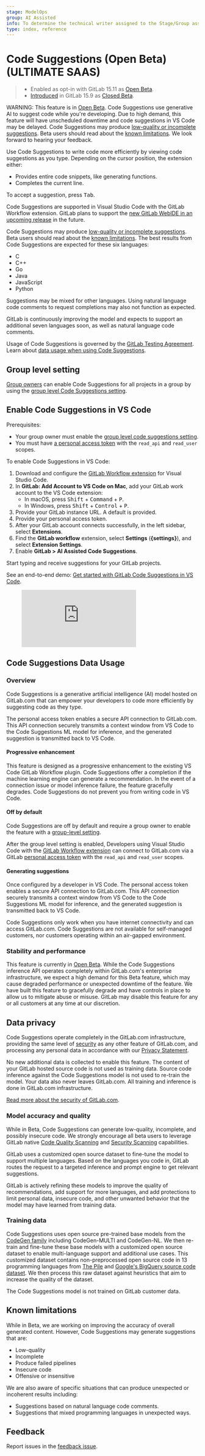 ```yaml
---
stage: ModelOps
group: AI Assisted
info: To determine the technical writer assigned to the Stage/Group associated with this page, see https://about.gitlab.com/handbook/product/ux/technical-writing/#assignments
type: index, reference
---
```


# Code Suggestions (Open Beta) **(ULTIMATE SAAS)**

> - Enabled as opt-in with GitLab 15.11 as [Open Beta](/ee/policy/alpha-beta-support.md#beta).
> - [Introduced](https://about.gitlab.com/releases/2023/02/22/gitlab-15-9-released/#code-suggestions-available-in-closed-beta) in GitLab 15.9 as [Closed Beta](/ee/policy/alpha-beta-support.md#beta).

WARNING:
This feature is in [Open Beta](/ee/policy/alpha-beta-support.md#beta). Code Suggestions use generative AI to suggest code while you're developing. Due to high demand, this feature will have unscheduled downtime and code suggestions in VS Code may be delayed. Code Suggestions may produce [low-quality or incomplete suggestions](#model-accuracy-and-quality). Beta users should read about the [known limitations](#known-limitations). We look forward to hearing your feedback.

Use Code Suggestions to write code more efficiently by viewing code suggestions
as you type. Depending on the cursor position, the extension either:

- Provides entire code snippets, like generating functions.
- Completes the current line.

To accept a suggestion, press <kbd>Tab</kbd>.

Code Suggestions are supported in Visual Studio Code with the GitLab Workflow extension. GitLab plans to support the [new GitLab WebIDE in an upcoming release](../web_ide_beta/index.md) in the future.

Code Suggestions may produce [low-quality or incomplete suggestions](#model-accuracy-and-quality). Beta users should read about the [known limitations](#known-limitations). The best results from Code Suggestions are expected for these six languages:

- C
- C++
- Go
- Java
- JavaScript
- Python

Suggestions may be mixed for other languages. Using natural language code comments to request completions may also not function as expected.

GitLab is continuously improving the model and expects to support an additional seven languages soon, as well as natural language code comments.

Usage of Code Suggestions is governed by the [GitLab Testing Agreement](https://about.gitlab.com/handbook/legal/testing-agreement/). Learn about [data usage when using Code Suggestions](#code-suggestions-data-usage).

## Group level setting

[Group owners](../../permissions.md#group-members-permissions) can enable Code Suggestions for all projects in a group by using the [group level Code Suggestions setting](../../group/manage.md#group-code-suggestions).

## Enable Code Suggestions in VS Code

Prerequisites:

- Your group owner must enable the [group level code suggestions setting](../../group/manage.md#group-code-suggestions).
- You must have [a personal access token](../../profile/personal_access_tokens.md#create-a-personal-access-token) with the `read_api` and `read_user` scopes.

To enable Code Suggestions in VS Code:

1. Download and configure the
   [GitLab Workflow extension](https://marketplace.visualstudio.com/items?itemName=GitLab.gitlab-workflow)
   for Visual Studio Code.
1. In **GitLab: Add Account to VS Code on Mac**, add your GitLab work account to the VS Code extension:
   - In macOS, press <kbd>Shift</kbd> + <kbd>Command</kbd> + <kbd>P</kbd>.
   - In Windows, press <kbd>Shift</kbd> + <kbd>Control</kbd> + <kbd>P</kbd>.
1. Provide your GitLab instance URL. A default is provided.
1. Provide your personal access token.
1. After your GitLab account connects successfully, in the left sidebar, select **Extensions**.
1. Find the **GitLab workflow** extension, select **Settings** (**{settings}**), and select **Extension Settings**.
1. Enable **GitLab > AI Assisted Code Suggestions**.

Start typing and receive suggestions for your GitLab projects.

<div class="video-fallback">
  See an end-to-end demo: <a href="https://www.youtube.com/watch?v=WnxBYxN2-p4">Get started with GitLab Code Suggestions in VS Code</a>.
</div>
<figure class="video-container">
  <iframe src="https://www.youtube-nocookie.com/embed/WnxBYxN2-p4" frameborder="0" allowfullscreen> </iframe>
</figure>

## Code Suggestions Data Usage

### Overview

Code Suggestions is a generative artificial intelligence (AI) model hosted on GitLab.com that can empower your developers to code more efficiently by suggesting code as they type.

The personal access token enables a secure API connection to GitLab.com. This API connection securely transmits a context window from VS Code to the Code Suggestions ML model for inference, and the generated suggestion is transmitted back to VS Code.

#### Progressive enhancement

This feature is designed as a progressive enhancement to the existing VS Code GitLab Workflow plugin. Code Suggestions offer a completion if the machine learning engine can generate a recommendation. In the event of a connection issue or model inference failure, the feature gracefully degrades. Code Suggestions do not prevent you from writing code in VS Code.

#### Off by default

Code Suggestions are off by default and require a group owner to enable the feature with a [group-level setting](#group-level-setting).

After the group level setting is enabled, Developers using Visual Studio Code with the [GitLab Workflow extension](https://marketplace.visualstudio.com/items?itemName=GitLab.gitlab-workflow) can connect to GitLab.com via a GitLab [personal access token](../../profile/personal_access_tokens.md#create-a-personal-access-token) with the `read_api` and `read_user` scopes.

#### Generating suggestions

Once configured by a developer in VS Code. The personal access token enables a secure API connection to GitLab.com. This API connection securely transmits a context window from VS Code to the Code Suggestions ML model for inference, and the generated suggestion is transmitted back to VS Code.

Code Suggestions only work when you have internet connectivity and can access GitLab.com. Code Suggestions are not available for self-managed customers, nor customers operating within an air-gapped environment.

### Stability and performance

This feature is currently in [Open Beta](/ee/policy/alpha-beta-support.md#beta). While the Code Suggestions inference API operates completely within GitLab.com's enterprise infrastructure, we expect a high demand for this Beta feature, which may cause degraded performance or unexpected downtime of the feature. We have built this feature to gracefully degrade and have controls in place to allow us to mitigate abuse or misuse. GitLab may disable this feature for any or all customers at any time at our discretion.

## Data privacy

Code Suggestions operate completely in the GitLab.com infrastructure, providing the same level of [security](https://about.gitlab.com/security/) as any other feature of GitLab.com, and processing any personal data in accordance with our [Privacy Statement](https://about.gitlab.com/privacy/).

No new additional data is collected to enable this feature. The content of your GitLab hosted source code is not used as training data. Source code inference against the Code Suggestions model is not used to re-train the model. Your data also never leaves GitLab.com. All training and inference is done in GitLab.com infrastructure.

[Read more about the security of GitLab.com](https://about.gitlab.com/security/faq/).

### Model accuracy and quality

While in Beta, Code Suggestions can generate low-quality, incomplete, and possibly insecure code. We strongly encourage all beta users to leverage GitLab native [Code Quality Scanning](../../../ci/testing/code_quality.md) and [Security Scanning](../../application_security/index.md) capabilities.

GitLab uses a customized open source dataset to fine-tune the model to support multiple languages. Based on the languages you code in, GitLab routes the request to a targeted inference and prompt engine to get relevant suggestions.

GitLab is actively refining these models to improve the quality of recommendations, add support for more languages, and add protections to limit personal data, insecure code, and other unwanted behavior that the model may have learned from training data.

### Training data

Code Suggestions uses open source pre-trained base models from the [CodeGen family](https://openreview.net/forum?id=iaYcJKpY2B_) including CodeGen-MULTI and CodeGen-NL. We then re-train and fine-tune these base models with a customized open source dataset to enable multi-language support and additional use cases. This customized dataset contains non-preprocessed open source code in 13 programming languages from [The Pile](https://pile.eleuther.ai/) and [Google's BigQuery source code dataset](https://cloud.google.com/blog/topics/public-datasets/github-on-bigquery-analyze-all-the-open-source-code). We then process this raw dataset against heuristics that aim to increase the quality of the dataset.

The Code Suggestions model is not trained on GitLab customer data.

## Known limitations

While in Beta, we are working on improving the accuracy of overall generated content. However, Code Suggestions may generate suggestions that are:

- Low-quality
- Incomplete
- Produce failed pipelines
- Insecure code
- Offensive or insensitive

We are also aware of specific situations that can produce unexpected or incoherent results including:

- Suggestions based on natural language code comments.
- Suggestions that mixed programming languages in unexpected ways.

## Feedback

Report issues in the [feedback issue](https://gitlab.com/gitlab-org/gitlab/-/issues/405152).
